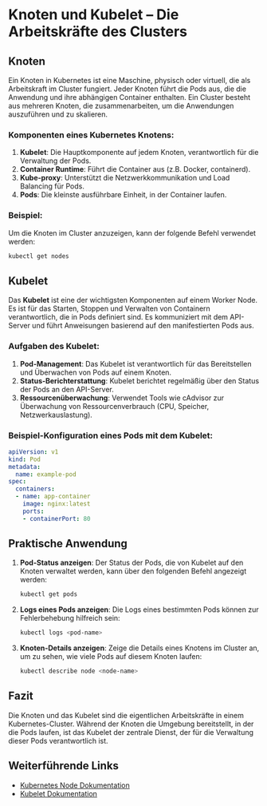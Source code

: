 
# Knoten und Kubelet – Die Arbeitskräfte des Clusters

## Knoten

Ein Knoten in Kubernetes ist eine Maschine, physisch oder virtuell, die als Arbeitskraft im Cluster fungiert. Jeder Knoten führt die Pods aus, die die Anwendung und ihre abhängigen Container enthalten. Ein Cluster besteht aus mehreren Knoten, die zusammenarbeiten, um die Anwendungen auszuführen und zu skalieren.

### Komponenten eines Kubernetes Knotens:
1. **Kubelet**: Die Hauptkomponente auf jedem Knoten, verantwortlich für die Verwaltung der Pods.
2. **Container Runtime**: Führt die Container aus (z.B. Docker, containerd).
3. **Kube-proxy**: Unterstützt die Netzwerkkommunikation und Load Balancing für Pods.
4. **Pods**: Die kleinste ausführbare Einheit, in der Container laufen.

### Beispiel:
Um die Knoten im Cluster anzuzeigen, kann der folgende Befehl verwendet werden:
```bash
kubectl get nodes
```

## Kubelet

Das **Kubelet** ist eine der wichtigsten Komponenten auf einem Worker Node. Es ist für das Starten, Stoppen und Verwalten von Containern verantwortlich, die in Pods definiert sind. Es kommuniziert mit dem API-Server und führt Anweisungen basierend auf den manifestierten Pods aus.

### Aufgaben des Kubelet:
1. **Pod-Management**: Das Kubelet ist verantwortlich für das Bereitstellen und Überwachen von Pods auf einem Knoten.
2. **Status-Berichterstattung**: Kubelet berichtet regelmäßig über den Status der Pods an den API-Server.
3. **Ressourcenüberwachung**: Verwendet Tools wie cAdvisor zur Überwachung von Ressourcenverbrauch (CPU, Speicher, Netzwerkauslastung).

### Beispiel-Konfiguration eines Pods mit dem Kubelet:
```yaml
apiVersion: v1
kind: Pod
metadata:
  name: example-pod
spec:
  containers:
  - name: app-container
    image: nginx:latest
    ports:
    - containerPort: 80
```

## Praktische Anwendung

1. **Pod-Status anzeigen**:
   Der Status der Pods, die von Kubelet auf den Knoten verwaltet werden, kann über den folgenden Befehl angezeigt werden:
   ```bash
   kubectl get pods
   ```

2. **Logs eines Pods anzeigen**:
   Die Logs eines bestimmten Pods können zur Fehlerbehebung hilfreich sein:
   ```bash
   kubectl logs <pod-name>
   ```

3. **Knoten-Details anzeigen**:
   Zeige die Details eines Knotens im Cluster an, um zu sehen, wie viele Pods auf diesem Knoten laufen:
   ```bash
   kubectl describe node <node-name>
   ```

## Fazit

Die Knoten und das Kubelet sind die eigentlichen Arbeitskräfte in einem Kubernetes-Cluster. Während der Knoten die Umgebung bereitstellt, in der die Pods laufen, ist das Kubelet der zentrale Dienst, der für die Verwaltung dieser Pods verantwortlich ist.

## Weiterführende Links

- [Kubernetes Node Dokumentation](https://kubernetes.io/docs/concepts/architecture/nodes/)
- [Kubelet Dokumentation](https://kubernetes.io/docs/reference/command-line-tools-reference/kubelet/)
